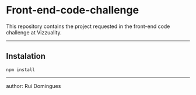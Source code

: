 # Front-end-code-challenge

This repository contains the project requested in the front-end code challenge at Vizzuality.

---

## Instalation

```
npm install
```

---

author: Rui Domingues
